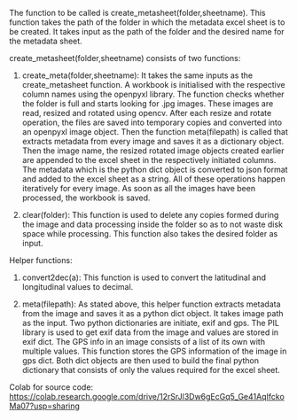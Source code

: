 The function to be called is create_metasheet(folder,sheetname). 
This function takes the path of the folder in which the metadata excel sheet is to be created. It takes input as the path of the folder and the desired name for the metadata sheet.

create_metasheet(folder,sheetname) consists of two functions:
1) create_meta(folder,sheetname):
   It takes the same inputs as the create_metasheet function. A workbook is initialised with the respective column names using the openpyxl library. The function checks whether 
   the folder is full and starts looking for .jpg images. These images are read, resized and rotated using opencv. After each resize and rotate operation, the files are saved into temporary copies and converted
   into an openpyxl image object. Then the function meta(filepath) is called that extracts metadata from every image and saves it as a dictionary object. Then the image name, the resized 
   rotated image objects created earlier are appended to the excel sheet in the respectively initiated columns. The metadata which is the python dict object is converted to json format and added to the excel sheet
   as a string. All of these operations happen iteratively for every image. As soon as all the images have been processed, the workbook is saved.

2) clear(folder):
   This function is used to delete any copies formed during the image and data processing inside the folder so as to not waste disk space while processing. This function also takes 
   the desired folder as input.


Helper functions:
1) convert2dec(a):
   This function is used to convert the latitudinal and longitudinal values to decimal.

2) meta(filepath):
   As stated above, this helper function extracts metadata from the image and saves it as a python dict object. It takes image path as the input.
   Two python dictionaries are initiate, exif and gps. The PIL library is used to get exif data from the image and values are stored in exif dict.
   The GPS info in an image consists of a list of its own with multiple values. This function stores the GPS information of the image
   in gps dict. Both dict objects are then used to build the final python dictionary that consists of only the values required for the excel sheet.

 
 
Colab for source code: https://colab.research.google.com/drive/12rSrJl3Dw6gEcGq5_Ge41AqIfckoMa07?usp=sharing